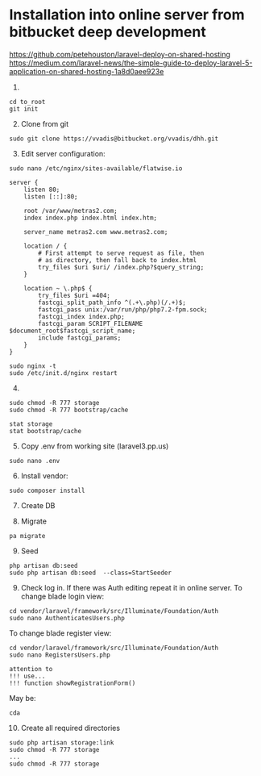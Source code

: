 # Installation into online server from bitbucket deep development
https://github.com/petehouston/laravel-deploy-on-shared-hosting
https://medium.com/laravel-news/the-simple-guide-to-deploy-laravel-5-application-on-shared-hosting-1a8d0aee923e

1.
````
cd to_root
git init
````
2. Clone from git
````
sudo git clone https://vvadis@bitbucket.org/vvadis/dhh.git
````

3. Edit server configuration:
````
sudo nano /etc/nginx/sites-available/flatwise.io

server {
    listen 80;
    listen [::]:80;

    root /var/www/metras2.com;
    index index.php index.html index.htm;

    server_name metras2.com www.metras2.com;

    location / {
        # First attempt to serve request as file, then
        # as directory, then fall back to index.html
        try_files $uri $uri/ /index.php?$query_string;
    }

    location ~ \.php$ {
        try_files $uri =404;
        fastcgi_split_path_info ^(.+\.php)(/.+)$;
        fastcgi_pass unix:/var/run/php/php7.2-fpm.sock;
        fastcgi_index index.php;
        fastcgi_param SCRIPT_FILENAME $document_root$fastcgi_script_name;
        include fastcgi_params;
    }
}

sudo nginx -t
sudo /etc/init.d/nginx restart
````
4. 
````
sudo chmod -R 777 storage
sudo chmod -R 777 bootstrap/cache

stat storage
stat bootstrap/cache
````
5. Copy .env from working site
(laravel3.pp.us)
````
sudo nano .env
````

6. Install vendor:
````
sudo composer install
````
7. Create DB

8. Migrate
````
pa migrate
````

9. Seed
````
php artisan db:seed
sudo php artisan db:seed  --class=StartSeeder
````

9. Check log in. If there was Auth editing repeat it in online server.
To change blade login view:
````
cd vendor/laravel/framework/src/Illuminate/Foundation/Auth
sudo nano AuthenticatesUsers.php
````
To change blade register view:
````
cd vendor/laravel/framework/src/Illuminate/Foundation/Auth
sudo nano RegistersUsers.php

attention to
!!! use...
!!! function showRegistrationForm()
````

May be:
````
cda
````
10. Create all required directories
````
sudo php artisan storage:link
sudo chmod -R 777 storage
...
sudo chmod -R 777 storage
````

